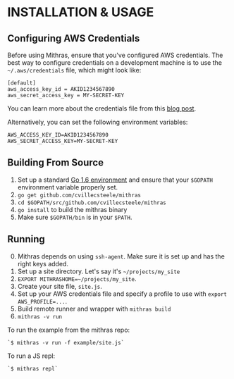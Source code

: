 # INSTALLATION & USAGE

## Configuring AWS Credentials

Before using Mithras, ensure that you've configured AWS
credentials. The best way to configure credentials on a development
machine is to use the `~/.aws/credentials` file, which might look
like:

```
[default]
aws_access_key_id = AKID1234567890
aws_secret_access_key = MY-SECRET-KEY
```

You can learn more about the credentials file from this
[blog post](http://blogs.aws.amazon.com/security/post/Tx3D6U6WSFGOK2H/A-New-and-Standardized-Way-to-Manage-Credentials-in-the-AWS-SDKs).

Alternatively, you can set the following environment variables:

```
AWS_ACCESS_KEY_ID=AKID1234567890
AWS_SECRET_ACCESS_KEY=MY-SECRET-KEY
```

## Building From Source

1. Set up a standard [Go 1.6 environment](http://golang.org/doc/code.html) and ensure that your `$GOPATH` environment variable properly set.
2. `go get github.com/cvillecsteele/mithras`
3. `cd $GOPATH/src/github.com/cvillecsteele/mithras`
4. `go install` to build the mithras binary
5. Make sure `$GOPATH/bin` is in your `$PATH`.

## Running

0. Mithras depends on using `ssh-agent`.  Make sure it is set up and has the right keys added.
1. Set up a site directory. Let's say it's `~/projects/my_site`
2. `EXPORT MITHRASHOME=~/projects/my_site`.
3. Create your site file, `site.js`.
4. Set up your AWS credentials file and specify a profile to use with `export AWS_PROFILE=...`.  
5. Build remote runner and wrapper with `mithras build`
6. `mithras -v run`

To run the example from the mithras repo:

    `$ mithras -v run -f example/site.js`

To run a JS repl:

    `$ mithras repl`

